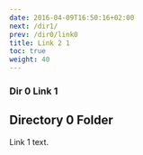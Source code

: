 ```yaml
---
date: 2016-04-09T16:50:16+02:00
next: /dir1/
prev: /dir0/link0
title: Link 2 1
toc: true
weight: 40
---
```


### Dir 0 Link 1

## Directory 0 Folder

Link 1 text.
